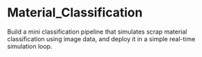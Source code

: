 # Material_Classification
Build a mini classification pipeline that simulates scrap material classification using image data, and deploy it in a simple real-time simulation loop.

